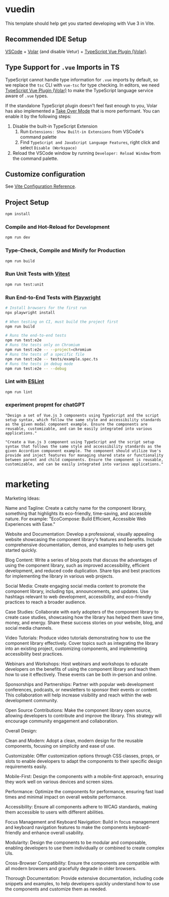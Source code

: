 # vuedin

This template should help get you started developing with Vue 3 in Vite.

## Recommended IDE Setup

[VSCode](https://code.visualstudio.com/) + [Volar](https://marketplace.visualstudio.com/items?itemName=Vue.volar) (and disable Vetur) + [TypeScript Vue Plugin (Volar)](https://marketplace.visualstudio.com/items?itemName=Vue.vscode-typescript-vue-plugin).

## Type Support for `.vue` Imports in TS

TypeScript cannot handle type information for `.vue` imports by default, so we replace the `tsc` CLI with `vue-tsc` for type checking. In editors, we need [TypeScript Vue Plugin (Volar)](https://marketplace.visualstudio.com/items?itemName=Vue.vscode-typescript-vue-plugin) to make the TypeScript language service aware of `.vue` types.

If the standalone TypeScript plugin doesn't feel fast enough to you, Volar has also implemented a [Take Over Mode](https://github.com/johnsoncodehk/volar/discussions/471#discussioncomment-1361669) that is more performant. You can enable it by the following steps:

1. Disable the built-in TypeScript Extension
    1) Run `Extensions: Show Built-in Extensions` from VSCode's command palette
    2) Find `TypeScript and JavaScript Language Features`, right click and select `Disable (Workspace)`
2. Reload the VSCode window by running `Developer: Reload Window` from the command palette.

## Customize configuration

See [Vite Configuration Reference](https://vitejs.dev/config/).

## Project Setup

```sh
npm install
```

### Compile and Hot-Reload for Development

```sh
npm run dev
```

### Type-Check, Compile and Minify for Production

```sh
npm run build
```

### Run Unit Tests with [Vitest](https://vitest.dev/)

```sh
npm run test:unit
```

### Run End-to-End Tests with [Playwright](https://playwright.dev)

```sh
# Install browsers for the first run
npx playwright install

# When testing on CI, must build the project first
npm run build

# Runs the end-to-end tests
npm run test:e2e
# Runs the tests only on Chromium
npm run test:e2e -- --project=chromium
# Runs the tests of a specific file
npm run test:e2e -- tests/example.spec.ts
# Runs the tests in debug mode
npm run test:e2e -- --debug
```

### Lint with [ESLint](https://eslint.org/)

```sh
npm run lint
```


### experiment propmt for chatGPT

```
"Design a set of Vue.js 3 components using TypeScript and the script setup syntax, which follow the same style and accessibility standards as the given modal component example. Ensure the components are reusable, customizable, and can be easily integrated into various applications."
```


```
"Create a Vue.js 3 component using TypeScript and the script setup syntax that follows the same style and accessibility standards as the given Accordion component example. The component should utilize Vue's provide and inject features for managing shared state or functionality between parent and child components. Ensure the component is reusable, customizable, and can be easily integrated into various applications."
```




# marketing 

Marketing Ideas:

Name and Tagline: Create a catchy name for the component library, something that highlights its eco-friendly, time-saving, and accessible nature. For example: "EcoCompose: Build Efficient, Accessible Web Experiences with Ease."

Website and Documentation: Develop a professional, visually appealing website showcasing the component library's features and benefits. Include comprehensive documentation, demos, and examples to help users get started quickly.

Blog Content: Write a series of blog posts that discuss the advantages of using the component library, such as improved accessibility, efficient development, and reduced code duplication. Share tips and best practices for implementing the library in various web projects.

Social Media: Create engaging social media content to promote the component library, including tips, announcements, and updates. Use hashtags relevant to web development, accessibility, and eco-friendly practices to reach a broader audience.

Case Studies: Collaborate with early adopters of the component library to create case studies, showcasing how the library has helped them save time, money, and energy. Share these success stories on your website, blog, and social media channels.

Video Tutorials: Produce video tutorials demonstrating how to use the component library effectively. Cover topics such as integrating the library into an existing project, customizing components, and implementing accessibility best practices.

Webinars and Workshops: Host webinars and workshops to educate developers on the benefits of using the component library and teach them how to use it effectively. These events can be both in-person and online.

Sponsorships and Partnerships: Partner with popular web development conferences, podcasts, or newsletters to sponsor their events or content. This collaboration will help increase visibility and reach within the web development community.

Open Source Contributions: Make the component library open source, allowing developers to contribute and improve the library. This strategy will encourage community engagement and collaboration.


Overall Design:

Clean and Modern: Adopt a clean, modern design for the reusable components, focusing on simplicity and ease of use.

Customizable: Offer customization options through CSS classes, props, or slots to enable developers to adapt the components to their specific design requirements easily.

Mobile-First: Design the components with a mobile-first approach, ensuring they work well on various devices and screen sizes.

Performance: Optimize the components for performance, ensuring fast load times and minimal impact on overall website performance.

Accessibility: Ensure all components adhere to WCAG standards, making them accessible to users with different abilities.

Focus Management and Keyboard Navigation: Build in focus management and keyboard navigation features to make the components keyboard-friendly and enhance overall usability.

Modularity: Design the components to be modular and composable, enabling developers to use them individually or combined to create complex UIs.

Cross-Browser Compatibility: Ensure the components are compatible with all modern browsers and gracefully degrade in older browsers.

Thorough Documentation: Provide extensive documentation, including code snippets and examples, to help developers quickly understand how to use the components and customize them as needed.